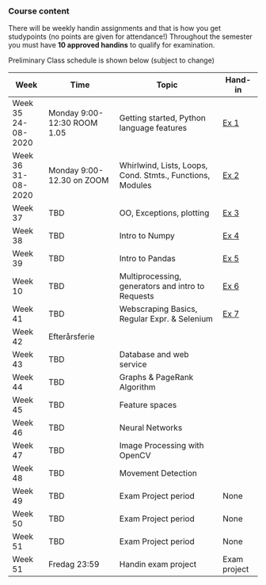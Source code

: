 ### Course content

There will be weekly handin assignments and that is how you get studypoints (no points are given for attendance!)
Throughout the semester you must have **10 approved handins** to qualify for examination.

Preliminary Class schedule is shown below (subject to change)

|Week|Time|Topic|Hand-in|
|--|--|--|--|
|Week 35<br/>24-08-2020|Monday 9:00-12:30 ROOM 1.05|Getting started, Python language features|[Ex 1](notebooks/01-Exercise.ipynb)|
|Week 36<br/>31-08-2020|Monday 9:00-12.30 on ZOOM|Whirlwind, Lists, Loops, Cond. Stmts., Functions, Modules|[Ex 2](notebooks/02-Exercise.ipynb)|
|Week 37<br/>|TBD|OO, Exceptions, plotting|[Ex 3](notebooks/03-Exercise.ipynb)|
|Week 38<br/>|TBD|Intro to Numpy|[Ex 4](notebooks/04-Exercise.ipynb)|
|Week 39<br/>|TBD|Intro to Pandas|[Ex 5](notebooks/05-Exercise.ipynb)|
|Week 10<br/>|TBD|Multiprocessing, generators and intro to Requests|[Ex 6](notebooks/06-Exercise.ipynb)|
|Week 41<br/>|TBD|Webscraping Basics, Regular Expr. & Selenium|[Ex 7](https://docs.google.com/document/d/1ojSiBWwLo4-Rc7763vx6aVEYdNluATOMja9qqk4dodU/edit?usp=sharing)|
|Week 42<br/>|Efterårsferie|
|Week 43<br/>|TBD|Database and web service|[](https://docs.google.com/spreadsheets/d/10HYM2KRqslBTQjkcz8B0ooz4TnnXd4n5xxFsSl9saZQ/edit#gid=0)|
|Week 44<br/>|TBD|Graphs & PageRank Algorithm|[](notebooks/Facebook_exercise.ipynb)|
|Week 45<br/>|TBD|Feature spaces|[](notebooks/Ugeopgave-10.ipynb)|
|Week 46<br/>|TBD|Neural Networks|[](notebooks/11-1-Exercise-Perceptrons.ipynb)|
|Week 47<br/>|TBD|Image Processing with OpenCV||
|Week 48<br/>|TBD|Movement Detection||
|Week 49<br/>|TBD|Exam Project period|None|
|Week 50<br/>|TBD|Exam Project period|None|
|Week 51<br/>|TBD|Exam Project period|None|
|Week 51<br/>|Fredag 23:59|Handin exam project|Exam project|  